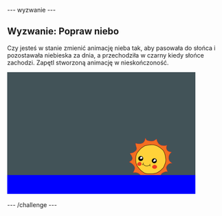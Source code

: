 \--- wyzwanie \---

## Wyzwanie: Popraw niebo

Czy jesteś w stanie zmienić animację nieba tak, aby pasowała do słońca i pozostawała niebieska za dnia, a przechodziła w czarny kiedy słońce zachodzi. Zapętl stworzoną animację w nieskończoność.

![zrzut ekranu](images/sunrise-sky-challenge.png)

\--- /challenge \---